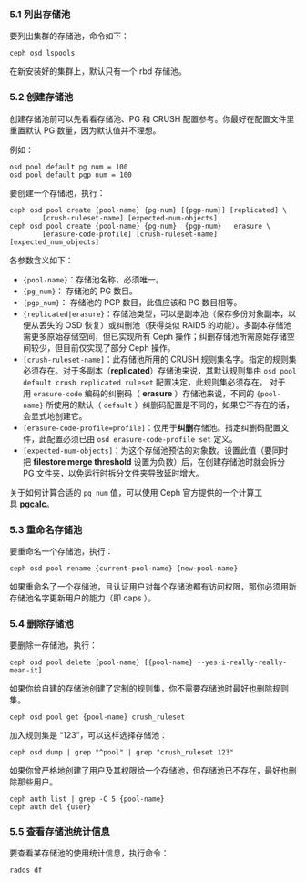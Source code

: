### 5.1 列出存储池

要列出集群的存储池，命令如下：

```
ceph osd lspools

```

在新安装好的集群上，默认只有一个 rbd 存储池。

### 5.2 创建存储池

创建存储池前可以先看看存储池、PG 和 CRUSH 配置参考。你最好在配置文件里重置默认 PG 数量，因为默认值并不理想。

例如：

```
osd pool default pg num = 100
osd pool default pgp num = 100

```

要创建一个存储池，执行：

```
ceph osd pool create {pool-name} {pg-num} [{pgp-num}] [replicated] \
        [crush-ruleset-name] [expected-num-objects]
ceph osd pool create {pool-name} {pg-num}  {pgp-num}   erasure \
        [erasure-code-profile] [crush-ruleset-name] [expected_num_objects]

```

各参数含义如下：

- `{pool-name}`：存储池名称，必须唯一。
- `{pg_num}`： 存储池的 PG 数目。
- `{pgp_num}`： 存储池的 PGP 数目，此值应该和 PG 数目相等。
- `{replicated|erasure}`：存储池类型，可以是副本池（保存多份对象副本，以便从丢失的 OSD 恢复）或纠删池（获得类似 RAID5 的功能）。多副本存储池需更多原始存储空间，但已实现所有 Ceph 操作；纠删存储池所需原始存储空间较少，但目前仅实现了部分 Ceph 操作。
- `[crush-ruleset-name]`：此存储池所用的 CRUSH 规则集名字。指定的规则集必须存在。对于多副本（**replicated**）存储池来说，其默认规则集由 `osd pool default crush replicated ruleset` 配置决定，此规则集必须存在。 对于用 `erasure-code` 编码的纠删码（ **erasure** ）存储池来说，不同的 `{pool-name}` 所使用的默认（ `default` ）纠删码配置是不同的，如果它不存在的话，会显式地创建它。
- `[erasure-code-profile=profile]`：仅用于**纠删**存储池。指定纠删码配置文件，此配置必须已由 `osd erasure-code-profile set` 定义。
- `[expected-num-objects]`：为这个存储池预估的对象数。设置此值（要同时把 **filestore merge threshold** 设置为负数）后，在创建存储池时就会拆分 PG 文件夹，以免运行时拆分文件夹导致延时增大。

关于如何计算合适的 `pg_num` 值，可以使用 Ceph 官方提供的一个计算工具 [**pgcalc**](http://ceph.com/pgcalc/)。

### 5.3 重命名存储池

要重命名一个存储池，执行：

```
ceph osd pool rename {current-pool-name} {new-pool-name}

```

如果重命名了一个存储池，且认证用户对每个存储池都有访问权限，那你必须用新存储池名字更新用户的能力（即 caps ）。

### 5.4 删除存储池

要删除一存储池，执行：

```
ceph osd pool delete {pool-name} [{pool-name} --yes-i-really-really-mean-it]

```

如果你给自建的存储池创建了定制的规则集，你不需要存储池时最好也删除规则集。

```
ceph osd pool get {pool-name} crush_ruleset

```

加入规则集是 “123”，可以这样选择存储池：

```
ceph osd dump | grep "^pool" | grep "crush_ruleset 123"

```

如果你曾严格地创建了用户及其权限给一个存储池，但存储池已不存在，最好也删除那些用户。

```
ceph auth list | grep -C 5 {pool-name}
ceph auth del {user}
```

### 5.5 查看存储池统计信息

要查看某存储池的使用统计信息，执行命令：

```
rados df
```